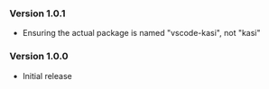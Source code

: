 ### Version 1.0.1
- Ensuring the actual package is named "vscode-kasi", not "kasi"

### Version 1.0.0
- Initial release
